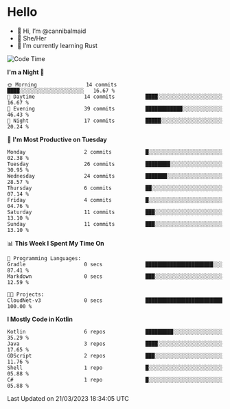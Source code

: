 # Hello
- 👋 Hi, I’m @cannibalmaid
- 👀 She/Her
- 🌱 I’m currently learning Rust

<!--START_SECTION:waka-->
![Code Time](http://img.shields.io/badge/Code%20Time-104%20hrs%2020%20mins-blue)

**I'm a Night 🦉** 

```text
🌞 Morning                14 commits          ████░░░░░░░░░░░░░░░░░░░░░   16.67 % 
🌆 Daytime                14 commits          ████░░░░░░░░░░░░░░░░░░░░░   16.67 % 
🌃 Evening                39 commits          ████████████░░░░░░░░░░░░░   46.43 % 
🌙 Night                  17 commits          █████░░░░░░░░░░░░░░░░░░░░   20.24 % 
```
📅 **I'm Most Productive on Tuesday** 

```text
Monday                   2 commits           █░░░░░░░░░░░░░░░░░░░░░░░░   02.38 % 
Tuesday                  26 commits          ████████░░░░░░░░░░░░░░░░░   30.95 % 
Wednesday                24 commits          ███████░░░░░░░░░░░░░░░░░░   28.57 % 
Thursday                 6 commits           ██░░░░░░░░░░░░░░░░░░░░░░░   07.14 % 
Friday                   4 commits           █░░░░░░░░░░░░░░░░░░░░░░░░   04.76 % 
Saturday                 11 commits          ███░░░░░░░░░░░░░░░░░░░░░░   13.10 % 
Sunday                   11 commits          ███░░░░░░░░░░░░░░░░░░░░░░   13.10 % 
```


📊 **This Week I Spent My Time On** 

```text
💬 Programming Languages: 
Gradle                   0 secs              ██████████████████████░░░   87.41 % 
Markdown                 0 secs              ███░░░░░░░░░░░░░░░░░░░░░░   12.59 % 

🐱‍💻 Projects: 
CloudNet-v3              0 secs              █████████████████████████   100.00 % 
```

**I Mostly Code in Kotlin** 

```text
Kotlin                   6 repos             █████████░░░░░░░░░░░░░░░░   35.29 % 
Java                     3 repos             ████░░░░░░░░░░░░░░░░░░░░░   17.65 % 
GDScript                 2 repos             ███░░░░░░░░░░░░░░░░░░░░░░   11.76 % 
Shell                    1 repo              █░░░░░░░░░░░░░░░░░░░░░░░░   05.88 % 
C#                       1 repo              █░░░░░░░░░░░░░░░░░░░░░░░░   05.88 % 
```




 Last Updated on 21/03/2023 18:34:05 UTC
<!--END_SECTION:waka-->
